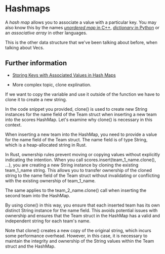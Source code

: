 # Hashmaps

A _hash map_ allows you to associate a value with a particular key.
You may also know this by the names [_unordered map_ in C++](https://en.cppreference.com/w/cpp/container/unordered_map),
[_dictionary_ in Python](https://docs.python.org/3/tutorial/datastructures.html#dictionaries) or an _associative array_ in other languages.

This is the other data structure that we've been talking about before, when
talking about Vecs.

## Further information

- [Storing Keys with Associated Values in Hash Maps](https://doc.rust-lang.org/book/ch08-03-hash-maps.html)

- More complex topic, clone explination.

If we want to copy the variable and use it outside of the function we have to clone it to create a new string.

In the code snippet you provided, clone() is used to create new String instances for the name field of the Team struct when inserting a new team into the scores HashMap. Let's examine why clone() is necessary in this context.

When inserting a new team into the HashMap, you need to provide a value for the name field of the Team struct. The name field is of type String, which is a heap-allocated string in Rust.

In Rust, ownership rules prevent moving or copying values without explicitly indicating the intention. When you call scores.insert(team_1_name.clone(), ...), you are creating a new String instance by cloning the existing team_1_name string. This allows you to transfer ownership of the cloned string to the name field of the Team struct without invalidating or conflicting with the existing ownership of team_1_name.

The same applies to the team_2_name.clone() call when inserting the second team into the HashMap.

By using clone() in this way, you ensure that each inserted team has its own distinct String instance for the name field. This avoids potential issues with ownership and ensures that the Team struct in the HashMap has a valid and independent string for each team's name.

Note that clone() creates a new copy of the original string, which incurs some performance overhead. However, in this case, it is necessary to maintain the integrity and ownership of the String values within the Team struct and the HashMap.
